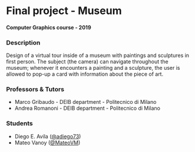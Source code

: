 # Final project - Museum
#### Computer Graphics course - 2019

### Description
Design of a virtual tour inside of a museum with paintings and sculptures in first person. The subject (the camera) can navigate throughout the museum; whenever it encounters a painting and a sculpture, the user is allowed to pop-up a card with information about the piece of art.

### Professors & Tutors
 * Marco Gribaudo - DEIB department - Politecnico di Milano
 * Andrea Romanoni - DEIB department - Politecnico di Milano
 
### Students
 * Diego E. Avila ([@adiego73](http://github.com/adiego73))
 * Mateo Vanoy ([@MateoVM](https://github.com/MateoVM))
